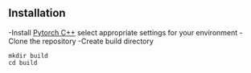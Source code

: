 ## Installation
-Install [Pytorch C++](http://pytorch.org/) select appropriate settings for your environment
-Clone the repository
-Create build directory
```Shell
mkdir build
cd build
```
